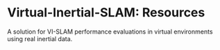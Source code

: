# Virtual-Inertial-SLAM: Resources
A solution for VI-SLAM performance evaluations in virtual environments using real inertial data.
